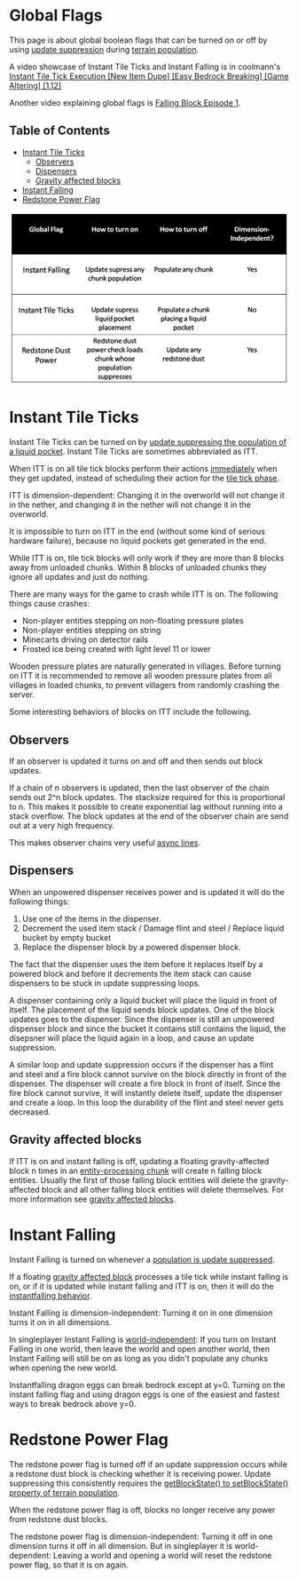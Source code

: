 # Global Flags

This page is about global boolean flags that can be turned on or off by using [update suppression](update-suppression.md) during [terrain population](chunk/population.md).

A video showcase of Instant Tile Ticks and Instant Falling is in coolmann's [Instant Tile Tick Execution \[New Item Dupe\] \[Easy Bedrock Breaking\] \[Game Altering\] \[1.12\]](https://www.youtube.com/watch?v=hViDrnDCIwc)

Another video explaining global flags is [Falling Block Episode 1](https://www.youtube.com/watch?v=KU3lN1IUhuE).

## Table of Contents

- [Instant Tile Ticks](#instant-tile-ticks)
  * [Observers](#observers)
  * [Dispensers](#dispensers)
  * [Gravity affected blocks](#gravity-affected-blocks)
- [Instant Falling](#instant-falling)
- [Redstone Power Flag](#redstone-power-flag)


![global flags](../images/GlobalFlags.png)


# Instant Tile Ticks
Instant Tile Ticks can be turned on by [update suppressing the population of a liquid pocket](chunk/population.md#instant-tile-ticks).
Instant Tile Ticks are sometimes abbreviated as ITT.

When ITT is on all tile tick blocks perform their actions [immediately](tick-phases.md#immediate-updates) when they get updated, instead of scheduling their action for the [tile tick phase](tickphases.md#tile-ticks).

ITT is dimension-dependent: Changing it in the overworld will not change it in the nether, and changing it in the nether will not change it in the overworld.

It is impossible to turn on ITT in the end (without some kind of serious hardware failure), because no liquid pockets get generated in the end.

While ITT is on, tile tick blocks will only work if they are more than 8 blocks away from unloaded chunks. Within 8 blocks of unloaded chunks they ignore all updates and just do nothing.

There are many ways for the game to crash while ITT is on. The following things cause crashes:

- Non-player entities stepping on non-floating pressure plates
- Non-player entities stepping on string
- Minecarts driving on detector rails
- Frosted ice being created with light level 11 or lower

Wooden pressure plates are naturally generated in villages.
Before turning on ITT it is recommended to remove all wooden pressure plates from all villages in loaded chunks, to prevent villagers from randomly crashing the server.

Some interesting behaviors of blocks on ITT include the following.

## Observers
If an observer is updated it turns on and off and then sends out block updates.

If a chain of n observers is updated, then the last observer of the chain sends out 2^n block updates.
The stacksize required for this is proportional to n.
This makes it possible to create exponential lag without running into a stack overflow.
The block updates at the end of the observer chain are send out at a very high frequency.

This makes observer chains very useful [async lines](async-line.md).

## Dispensers
When an unpowered dispenser receives power and is updated it will do the following things:
1. Use one of the items in the dispenser.
2. Decrement the used item stack / Damage flint and steel / Replace liquid bucket by empty bucket
3. Replace the dispenser block by a powered dispenser block.

The fact that the dispenser uses the item before it replaces itself by a powered block and before it decrements the item stack can cause dispensers to be stuck in update suppressing loops.

A dispenser containing only a liquid bucket will place the liquid in front of itself. The placement of the liquid sends block updates. One of the block updates goes to the dispenser.
Since the dispenser is still an unpowered dispenser block and since the bucket it contains still contains the liquid, the disepsner will place the liquid again in a loop, and cause an update suppression.

A similar loop and update suppression occurs if the dispenser has a flint and steel and a fire block cannot survive on the block directly in front of the dispenser.
The dispenser will create a fire block in front of itself. Since the fire block cannot survive, it will instantly delete itself, update the dispenser and create a loop.
In this loop the durability of the flint and steel never gets decreased.

## Gravity affected blocks
If ITT is on and instant falling is off, updating a floating gravity-affected block n times in an [entity-processing chunk](chunk/chunk.md#entity-processing) will create n falling block entities.
Usually the first of those falling block entities will delete the gravity-affected block and all other falling block entities will delete themselves.
For more information see [gravity affected blocks](falling-block/gravity-affected-block.md).

# Instant Falling
Instant Falling is turned on whenever a [population is update suppressed](chunk/population.md#instant-falling).

If a floating [gravity affected block](falling-block/gravity-affected-block.md) processes a tile tick while instant falling is on, or if it is updated while instant falling and ITT is on, then it will do the [instantfalling behavior](falling-block/gravity-affected-block.md#instantfalling-behavior).

Instant Falling is dimension-independent: Turning it on in one dimension turns it on in all dimensions.

In singleplayer Instant Falling is [world-independent](https://www.youtube.com/watch?v=Knrw6-AMPSQ): If you turn on Instant Falling in one world, then leave the world and open another world, then Instant Falling will still be on as long as you didn't populate any chunks when opening the new world.

Instantfalling dragon eggs can break bedrock except at y=0. Turning on the instant falling flag and using dragon eggs is one of the easiest and fastest ways to break bedrock above y=0.

# Redstone Power Flag
The redstone power flag is turned off if an update suppression occurs while a redstone dust block is checking whether it is receiving power.
Update suppressing this consistently requires the [getBlockState() to setBlockState() property of terrain population](chunk/population.md#redstone-power-suppression).

When the redstone power flag is off, blocks no longer receive any power from redstone dust blocks.

The redstone power flag is dimension-independent: Turning it off in one dimension turns it off in all dimension.
But in singleplayer it is world-dependent: Leaving a world and opening a world will reset the redstone power flag, so that it is on again.
